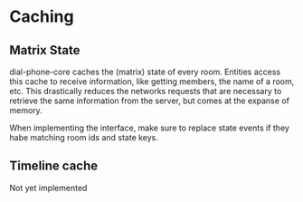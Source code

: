 # Caching

## Matrix State

dial-phone-core caches the (matrix) state of every room. Entities access this cache to receive information, like getting
members, the name of a room, etc. This drastically reduces the networks requests that are necessary to retrieve the same
information from the server, but comes at the expanse of memory.

When implementing the interface, make sure to replace state events if they habe matching room ids and state keys.

## Timeline cache

Not yet implemented